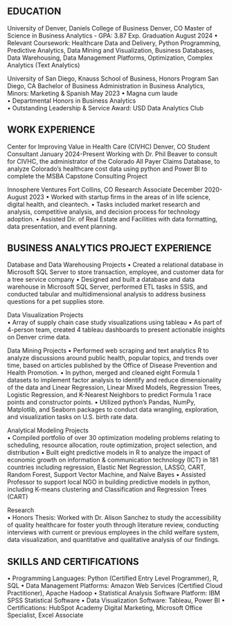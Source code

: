 ## EDUCATION
University of Denver, Daniels College of Business							                                                                                                                                             Denver, CO
Master of Science in Business Analytics 	- GPA: 3.87       			           	      	                                                                                                    Exp. Graduation August 2024
•	Relevant Coursework: Healthcare Data and Delivery, Python Programming, Predictive Analytics, Data Mining and Visualization, Business Databases, Data Warehousing, Data Management Platforms, Optimization, Complex Analytics (Text Analytics)

University of San Diego, Knauss School of Business, Honors Program 				 	      	                                                                                                                    San Diego, CA
Bachelor of Business Administration in Business Analytics, Minors: Marketing & Spanish                           	      	                                                                                   May 2023
•	Magna cum laude	           		           	         
•	Departmental Honors in Business Analytics					          
•	Outstanding Leadership & Service Award: USD Data Analytics Club 		         

## WORK EXPERIENCE
Center for Improving Value in Health Care (CIVHC) 						                    	      	                                                                 	      	                                     Denver, CO
Student Consultant									              	      	                                                              	      	                                                       	    January 2024-Present
Working with Dr. Phil Beaver to consult for CIVHC, the administrator of the Colorado All Payer Claims Database, to analyze Colorado’s healthcare cost data using python and Power BI to complete the MSBA Capstone Consulting Project 

Innosphere Ventures										                       	      	                                                              	      	                                                       Fort Collins, CO
Research Associate				     			          		                  	      	                                                              	      	                                      December 2020-August 2023
•	Worked with startup firms in the areas of in life science, digital health, and cleantech. 
•	Tasks included market research and analysis, competitive analysis, and decision process for technology adoption.
•	Assisted Dir. of Real Estate and Facilities with data formatting, data presentation, and event planning.

## BUSINESS ANALYTICS PROJECT EXPERIENCE
Database and Data Warehousing Projects 
•	Created a relational database in Microsoft SQL Server to store transaction, employee, and customer data for a tree service company
•	Designed and built a database and data warehouse in Microsoft SQL Server, performed ETL tasks in SSIS, and conducted tabular and multidimensional analysis to address business questions for a pet supplies store. 
 
Data Visualization Projects  
•	Array of supply chain case study visualizations using tableau 
•	As part of 4-person team, created 4 tableau dashboards to present actionable insights on Denver crime data.
 
Data Mining Projects
•	Performed web scraping and text analytics R to analyze discussions around public health, popular topics, and trends over time, based on articles published by the Office of Disease Prevention and Health Promotion.
•	In python, merged and cleaned eight Formula 1 datasets to implement factor analysis to identify and reduce dimensionality of the data and Linear Regression, Linear Mixed Models, Regression Trees, Logistic Regression, and K-Nearest Neighbors to predict Formula 1 race points and constructor points.
•	Utilized python’s Pandas, NumPy, Matplotlib, and Seaborn packages to conduct data wrangling, exploration, and visualization tasks on U.S. birth rate data.
 
Analytical Modeling Projects  
•	Compiled portfolio of over 30 optimization modeling problems relating to scheduling, resource allocation, route optimization, project selection, and distribution
•	Built eight predictive models in R to analyze the impact of economic growth on information & communication technology (ICT) in 181 countries including regression, Elastic Net Regression, LASSO, CART, Random Forest, Support Vector Machine, and Naïve Bayes 
•	Assisted Professor to support local NGO in building predictive models in python, including K-means clustering and Classification and Regression Trees (CART) 
 
Research           
•	Honors Thesis: Worked with Dr. Alison Sanchez to study the accessibility of quality healthcare for foster youth through literature review, conducting interviews with current or previous employees in the child welfare system, data visualization, and quantitative and qualitative analysis of our findings.  

## SKILLS AND CERTIFICATIONS
•	Programming Languages: Python (Certified Entry Level Programmer), R, SQL
•	Data Management Platforms: Amazon Web Services (Certified Cloud Practitioner), Apache Hadoop
•	Statistical Analysis Software Platform: IBM SPSS Statistical Software
•	Data Visualization Software: Tableau, Power BI
•	Certifications: HubSpot Academy Digital Marketing, Microsoft Office Specialist, Excel Associate 
